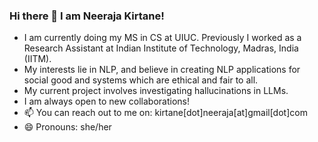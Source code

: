 ### Hi there 👋 I am Neeraja Kirtane!

- I am currently doing my MS in CS at UIUC. Previously I worked as a Research Assistant at Indian Institute of Technology, Madras, India (IITM). 
- My interests lie in NLP, and believe in creating NLP applications for social good and systems which are ethical and fair to all.
- My current project involves investigating hallucinations in LLMs.
- I am always open to new collaborations! 
- 📫 You can reach out to me on: kirtane[dot]neeraja[at]gmail[dot]com
-  😄 Pronouns: she/her

<!--
**neeraja1504/neeraja1504** is a ✨ _special_ ✨ repository because its `README.md` (this file) appears on your GitHub profile.

Here are some ideas to get you started:

- 🔭 I’m currently working on ...
- 🌱 I’m currently learning ...
- 👯 I’m looking to collaborate on ...
- 🤔 I’m looking for help with ...
- 💬 Ask me about ...
- 📫 How to reach me: ...
- 😄 Pronouns: ...
- ⚡ Fun fact: ...
-->
